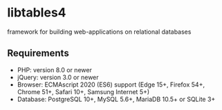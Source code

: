 # libtables4
framework for building web-applications on relational databases

## Requirements
  * PHP: version 8.0 or newer
  * jQuery: version 3.0 or newer
  * Browser: ECMAscript 2020 (ES6) support (Edge 15+, Firefox 54+, Chrome 51+, Safari 10+, Samsung Internet 5+)
  * Database: PostgreSQL 10+, MySQL 5.6+, MariaDB 10.5+ or SQLite 3+
